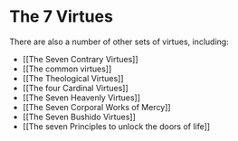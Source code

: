 # The 7 Virtues

There are also a number of other sets of virtues, including:

-   [[The Seven Contrary Virtues]] 
- [[The common virtues]]
-   [[The Theological Virtues]]
-   [[The four Cardinal Virtues]]
-   [[The Seven Heavenly Virtues]]
-   [[The Seven Corporal Works of Mercy]]
-   [[The Seven Bushido Virtues]]
-   [[The seven Principles to unlock the doors of life]]